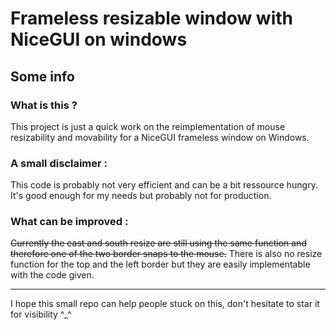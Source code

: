 # Frameless resizable window with NiceGUI on windows

## Some info

### What is this ?
This project is just a quick work on the reimplementation of mouse resizability and movability for a NiceGUI frameless window on Windows.

### A small disclaimer :
This code is probably not very efficient and can be a bit ressource hungry. It's good enough for my needs but probably not for production.

### What can be improved :
~~Currently the east and south resize are still using the same function and therefore one of the two border snaps to the mouse.~~
There is also no resize function for the top and the left border but they are easily implementable with the code given.

---

I hope this small repo can help people stuck on this, don't hesitate to star it for visibility ^_^
